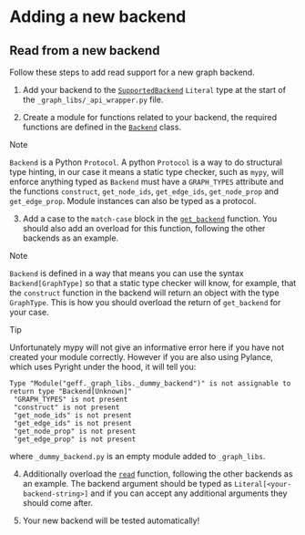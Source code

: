 # Adding a new backend

## Read from a new backend

Follow these steps to add read support for a new graph backend.

1. Add your backend to the [`SupportedBackend`](_api_wrapper.py#L19) `Literal` type at the start of the `_graph_libs/_api_wrapper.py` file.

2. Create a module for functions related to your backend, the required functions are defined in the [`Backend`](_backend_protocol.py#L12) class.

> [!NOTE]
> `Backend` is a Python `Protocol`. A python `Protocol` is a way to do structural type hinting, in our case it means a static type checker, such as `mypy`, will enforce anything typed as `Backend` must have a `GRAPH_TYPES` attribute and the functions `construct`, `get_node_ids`, `get_edge_ids`, `get_node_prop` and `get_edge_prop`. Module instances can also be typed as a protocol.

3. Add a case to the `match-case` block in the [`get_backend`](_api_wrapper.py#38) function. You should also add an overload for this function, following the other backends as an example.

> [!NOTE]
> `Backend` is defined in a way that means you can use the syntax `Backend[GraphType]` so that a static type checker will know, for example, that the `construct` function in the backend will return an object with the type `GraphType`. This is how you should overload the return of `get_backend` for your case.

> [!TIP]
> Unfortunately mypy will not give an informative error here if you have not created your module correctly. However if you are also using Pylance, which uses Pyright under the hood, it will tell you:
> ```console
> Type "Module("geff._graph_libs._dummy_backend")" is not assignable to return type "Backend[Unknown]"
>  "GRAPH_TYPES" is not present
>  "construct" is not present
>  "get_node_ids" is not present
>  "get_edge_ids" is not present
>  "get_node_prop" is not present
>  "get_edge_prop" is not present
>  ```
> where `_dummy_backend.py` is an empty module added to `_graph_libs`.

4. Additionally overload the [`read`](_api_wrapper.py#L98) function, following the other backends as an example. The backend argument should be typed as `Literal[<your-backend-string>]` and if you can accept any additional arguments they should come after.

5. Your new backend will be tested automatically!

